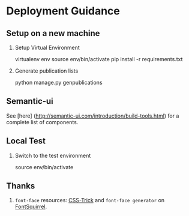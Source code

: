 # Deployment Guidance

## Setup on a new machine

1. Setup Virtual Environment
    
    virtualenv env
    source env/bin/activate
    pip install -r requirements.txt
    
2. Generate publication lists

    python manage.py genpublications

## Semantic-ui

See [here] (http://semantic-ui.com/introduction/build-tools.html) for a 
complete list of components.
    

## Local Test

1. Switch to the test environment

    source env/bin/activate

## Thanks

1. `font-face` resources:
   [CSS-Trick](https://css-tricks.com/snippets/css/using-font-face/) and 
   `font-face generator` on [FontSquirrel](http://www.fontsquirrel.com).
